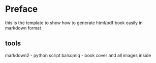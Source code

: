 Preface
=======

this is the template to show how to generate html/pdf book easily in markdown format

tools
-----
markdown2 - python script
balsqmiq - book cover and all images inside
